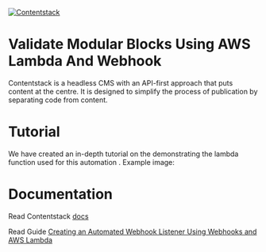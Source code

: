 [![Contentstack](https://www.contentstack.com/docs/static/images/contentstack.png)](https://www.contentstack.com/)

# Validate Modular Blocks Using AWS Lambda And Webhook

Contentstack is a headless CMS with an API-first approach that puts content at the centre. It is designed to simplify the process of publication by separating code from content.


# Tutorial

We have created an in-depth tutorial on the demonstrating the lambda function used for this automation . Example image:


# Documentation

Read Contentstack [docs](https://www.contentstack.com/docs/)

Read Guide [Creating an Automated Webhook Listener Using Webhooks and AWS Lambda](#)
